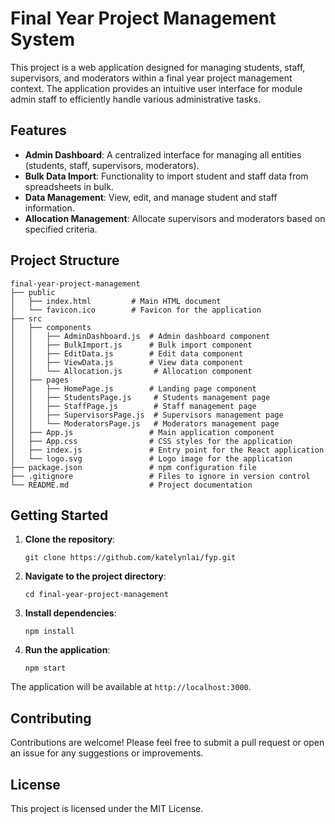 # Final Year Project Management System

This project is a web application designed for managing students, staff, supervisors, and moderators within a final year project management context. The application provides an intuitive user interface for module admin staff to efficiently handle various administrative tasks.

## Features

- **Admin Dashboard**: A centralized interface for managing all entities (students, staff, supervisors, moderators).
- **Bulk Data Import**: Functionality to import student and staff data from spreadsheets in bulk.
- **Data Management**: View, edit, and manage student and staff information.
- **Allocation Management**: Allocate supervisors and moderators based on specified criteria.

## Project Structure

```
final-year-project-management
├── public
│   ├── index.html         # Main HTML document
│   └── favicon.ico        # Favicon for the application
├── src
│   ├── components
│   │   ├── AdminDashboard.js  # Admin dashboard component
│   │   ├── BulkImport.js      # Bulk import component
│   │   ├── EditData.js        # Edit data component
│   │   ├── ViewData.js        # View data component
│   │   └── Allocation.js       # Allocation component
│   ├── pages
│   │   ├── HomePage.js        # Landing page component
│   │   ├── StudentsPage.js     # Students management page
│   │   ├── StaffPage.js        # Staff management page
│   │   ├── SupervisorsPage.js  # Supervisors management page
│   │   └── ModeratorsPage.js   # Moderators management page
│   ├── App.js                 # Main application component
│   ├── App.css                # CSS styles for the application
│   ├── index.js               # Entry point for the React application
│   └── logo.svg               # Logo image for the application
├── package.json               # npm configuration file
├── .gitignore                 # Files to ignore in version control
└── README.md                  # Project documentation
```

## Getting Started

1. **Clone the repository**:
   ```
   git clone https://github.com/katelynlai/fyp.git
   ```

2. **Navigate to the project directory**:
   ```
   cd final-year-project-management
   ```

3. **Install dependencies**:
   ```
   npm install
   ```

4. **Run the application**:
   ```
   npm start
   ```

The application will be available at `http://localhost:3000`.

## Contributing

Contributions are welcome! Please feel free to submit a pull request or open an issue for any suggestions or improvements.

## License

This project is licensed under the MIT License.
